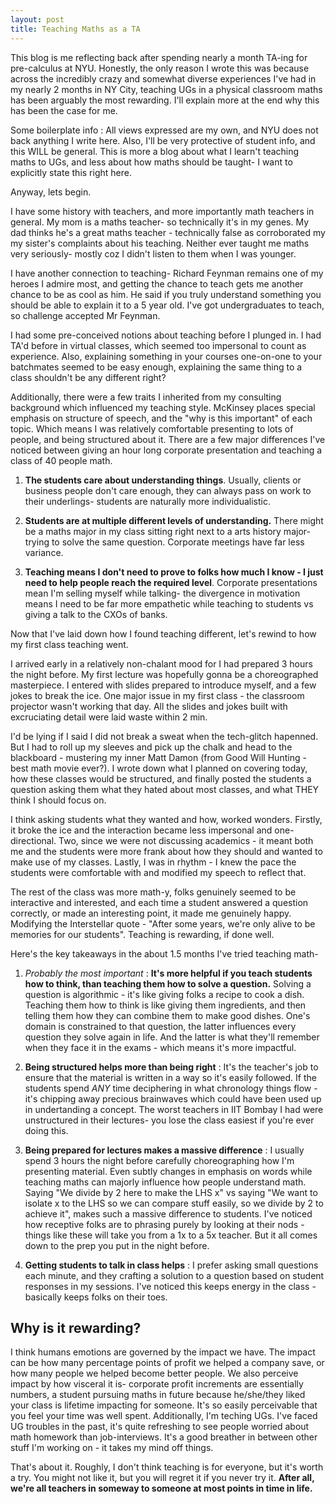 ```yaml
---
layout: post
title: Teaching Maths as a TA
---
```


This blog is me reflecting back after spending nearly a month TA-ing for pre-calculus at NYU. Honestly, the only reason I wrote this was because across the incredibly crazy and somewhat diverse experiences I've had in my nearly 2 months in NY City, teaching UGs in a physical classroom maths has been arguably the most rewarding. I'll explain more at the end why this has been the case for me.

Some boilerplate info : All views expressed are my own, and NYU does not back anything I write here. Also, I'll be very protective of student info, and this WILL be general. This is more a blog about what I learn't teaching maths to UGs, and less about how maths should be taught- I want to explicitly state this right here. 

Anyway, lets begin.

I have some history with teachers, and more importantly math teachers in general. My mom is a maths teacher- so technically it's in my genes. My dad thinks he's a great maths teacher - technically false as corroborated my my sister's complaints about his teaching. Neither ever taught me maths very seriously- mostly coz I didn't listen to them when I was younger. 

I have another connection to teaching- Richard Feynman remains one of my heroes I admire most, and getting the chance to teach gets me another chance to be as cool as him. He said if you truly understand something you should be able to explain it to a 5 year old. I've got undergraduates to teach, so challenge accepted Mr Feynman. 

I had some pre-conceived notions about teaching before I plunged in. I had TA'd before in virtual classes, which seemed too impersonal to count as experience. Also, explaining something in your courses one-on-one to your batchmates seemed to be easy enough, explaining the same thing to a class shouldn't be any different right?


Additionally, there were a few traits I inherited from my consulting background which influenced my teaching style. McKinsey places special emphasis on structure of speech, and the "why is this important" of each topic. Which means I was relatively comfortable presenting to lots of people, and being structured about it. There are a few major differences I've noticed between giving an hour long corporate presentation and teaching a class of 40 people math. 

1. **The students care about understanding things**. Usually, clients or business people don't care enough, they can always pass on work to their underlings- students are naturally more individualistic. 

2. **Students are at multiple different levels of understanding.** There might be a maths major in my class sitting right next to a arts history major- trying to solve the same question. Corporate meetings have far less variance. 

3. **Teaching means I don't need to prove to folks how much I know - I just need to help people reach the required level**. Corporate presentations mean I'm selling myself while talking- the divergence in motivation means I need to be far more empathetic while teaching to students vs giving a talk to the CXOs of banks. 

Now that I've laid down how I found teaching different, let's rewind to how my first class teaching went. 

I arrived early in a relatively non-chalant mood for I had prepared 3 hours the night before. My first lecture was hopefully gonna be a choreographed masterpiece. I entered with slides prepared to introduce myself, and a few jokes to break the ice. One major issue in my first class - the classroom projector wasn't working that day. All the slides and jokes built with excruciating detail were laid waste within 2 min. 

I'd be lying if I said I did not break a sweat when the tech-glitch hapenned. But I had to roll up my sleeves and pick up the chalk and head to the blackboard - mustering my inner Matt Damon (from Good Will Hunting - best math movie ever?). I wrote down what I planned on covering today, how these classes would be structured, and finally posted the students a question asking them what they hated about most classes, and what THEY think I should focus on. 

I think asking students what they wanted and how, worked wonders. Firstly, it broke the ice and the interaction became less impersonal and one-directional. Two, since we were not discussing academics - it meant both me and the students were more frank about how they should and wanted to make use of my classes. Lastly, I was in rhythm - I knew the pace the students were comfortable with and modified my speech to reflect that.

The rest of the class was more math-y, folks genuinely seemed to be interactive and interested, and each time a student answered a question correctly, or made an interesting point, it made me genuinely happy. Modifying the Interstellar quote - "After some years, we're only alive to be memories for our students". Teaching is rewarding, if done well. 

Here's the key takeaways in the about 1.5 months I've tried teaching math- 

1. *Probably the most important* : **It's more helpful if you teach students how to think, than teaching them how to solve a question.** Solving a question is algorithmic - it's like giving folks a recipe to cook a dish. Teaching them how to think is like giving them ingredients, and then telling them how they can combine them to make good dishes. One's domain is constrained to that question, the latter influences every question they solve again in life. And the latter is what they'll remember when they face it in the exams - which means it's more impactful. 

2. **Being structured helps more than being right** : It's the teacher's job to ensure that the material is written in a way so it's easily followed. If the students spend *ANY* time deciphering in what chronology things flow - it's chipping away precious brainwaves which could have been used up in undertanding a concept. The worst teachers in IIT Bombay I had were unstructured in their lectures- you lose the class easiest if you're ever doing this. 

3. **Being prepared for lectures makes a massive difference** : I usually spend 3 hours the night before carefully choreographing how I'm presenting material. Even subtly changes in emphasis on words while teaching maths can majorly influence how people understand math. Saying "We divide by 2 here to make the LHS x" vs saying "We want to isolate x to the LHS so we can compare stuff easily, so we divide by 2 to achieve it", makes such a massive difference to students. I've noticed how receptive folks are to phrasing purely by looking at their nods - things like these will take you from a 1x to a 5x teacher. But it all comes down to the prep you put in the night before. 

4. **Getting students to talk in class helps** : I prefer asking small questions each minute, and they crafting a solution to a question based on student responses in my sessions. I've noticed this keeps energy in the class - basically keeps folks on their toes.

## Why is it rewarding? ##

I think humans emotions are governed by the impact we have. The impact can be how many percentage points of profit we helped a company save, or how many people we helped become better people. We also perceive impact by how visceral it is- corporate profit increments are essentially numbers, a student pursuing maths in future because he/she/they liked your class is lifetime impacting for someone. It's so easily perceivable that you feel your time was well spent. Additionally, I'm teching UGs. I've faced UG troubles in the past, it's quite refreshing to see people worried about math homework than job-interviews. It's a good breather in between other stuff I'm working on - it takes my mind off things. 

That's about it. Roughly, I don't think teaching is for everyone, but it's worth a try. You might not like it, but you will regret it if you never try it. **After all, we're all teachers in someway to someone at most points in time in life.**










